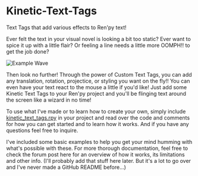 # Kinetic-Text-Tags
 Text Tags that add various effects to Ren'py text!

Ever felt the text in your visual novel is looking a bit too static?
Ever want to spice it up with a little flair?
Or feeling a line needs a little more OOMPH!! to get the job done?


![Example Wave](https://github.com/SoDaRa/Kinetic-Text-Tags/blob/main/game/example_gifs/ExampleWaves.gif)

Then look no further! Through the power of Custom Text Tags, you can add any translation, rotation, projectice, or styling you want on the fly!!
You can even have your text react to the mouse a little if you'd like!
Just add some Kinetic Text Tags to your Ren'py project and you'll be flinging text around the screen like a wizard in no time!

To use what I've made or to learn how to create your own, simply include [kinetic_text_tags.rpy](https://github.com/SoDaRa/Kinetic-Text-Tags/blob/main/game/kinetic_text_tags.rpy) in your project and read over the code and comments for how you can get started and to learn how it works.
And if you have any questions feel free to inquire. 

I've included some basic examples to help you get your mind humming with what's possible with these. For more thorough documentation, feel free to check the forum post here for an overview of how it works, its limitations and other info.
(I'll probably add that stuff here later. But it's a lot to go over and I've never made a GitHub README before...)
